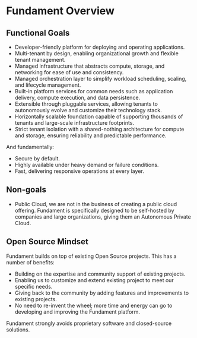 # Fundament Overview

## Functional Goals

- Developer-friendly platform for deploying and operating applications.
- Multi-tenant by design, enabling organizational growth and flexible tenant management.
- Managed infrastructure that abstracts compute, storage, and networking for ease of use and consistency.
- Managed orchestration layer to simplify workload scheduling, scaling, and lifecycle management.
- Built-in platform services for common needs such as application delivery, compute execution, and data persistence.
- Extensible through pluggable services, allowing tenants to autonomously evolve and customize their technology stack.
- Horizontally scalable foundation capable of supporting thousands of tenants and large-scale infrastructure footprints.
- Strict tenant isolation with a shared-nothing architecture for compute and storage, ensuring reliability and predictable performance.

And fundamentally:

- Secure by default.
- Highly available under heavy demand or failure conditions.
- Fast, delivering responsive operations at every layer.

## Non-goals

- Public Cloud, we are not in the business of creating a public cloud offering. Fundament is specifically designed to be self-hosted by companies and large organizations, giving them an Autonomous Private Cloud.

## Open Source Mindset

Fundament builds on top of existing Open Source projects. This has a number of benefits:

- Building on the expertise and community support of existing projects.
- Enabling us to customize and extend existing project to meet our specific needs.
- Giving back to the community by adding features and improvements to existing projects.
- No need to re-invent the wheel; more time and energy can go to developing and improving the Fundament platform.

Fundament strongly avoids proprietary software and closed-source solutions.
